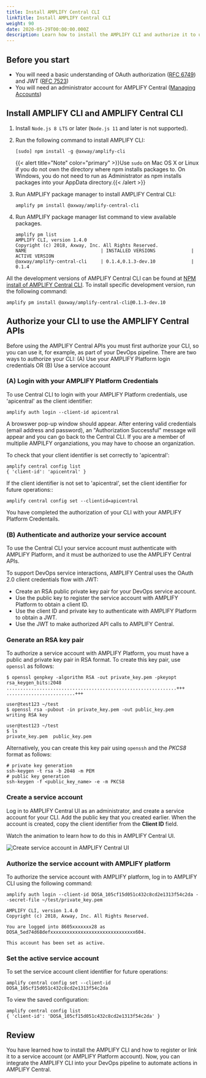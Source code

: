 ```yaml
---
title: Install AMPLIFY Central CLI
linkTitle: Install AMPLIFY Central CLI
weight: 90
date: 2020-05-29T00:00:00.000Z
description: Learn how to install the AMPLIFY CLI and authorize it to use the AMPLIFY Central APIs. This enables you to integrate the CLI into your DevOps pipeline.
---
```


## Before you start

* You will need a basic understanding of OAuth authorization ([RFC 6749](https://tools.ietf.org/html/rfc6749)) and JWT ([RFC 7523](https://tools.ietf.org/html/rfc7523))
* You will need an administrator account for AMPLIFY Central ([Managing Accounts](https://docs.axway.com/bundle/AMPLIFY_Dashboard_allOS_en/page/managing_accounts.html))

## Install AMPLIFY CLI and AMPLIFY Central CLI

1. Install `Node.js 8 LTS` or later (`Node.js 11` and later is not supported).
2. Run the following command to install AMPLIFY CLI:

    ```
    [sudo] npm install -g @axway/amplify-cli
    ```

    {{< alert title="Note" color="primary" >}}Use `sudo` on Mac OS X or Linux if you do not own the directory where npm installs packages to. On Windows, you do not need to run as     Administrator as npm installs packages into your AppData directory.{{< /alert >}}

3. Run AMPLIFY package manager to install AMPLIFY Central CLI:

    ```
    amplify pm install @axway/amplify-central-cli
    ```

4. Run AMPLIFY package manager list command to view available packages.

    ```
    amplify pm list
    AMPLIFY CLI, version 1.4.0
    Copyright (c) 2018, Axway, Inc. All Rights Reserved.
    NAME                           | INSTALLED VERSIONS             | ACTIVE VERSION
    @axway/amplify-central-cli     | 0.1.4,0.1.3-dev.10             | 0.1.4
    ```

All the development versions of AMPLIFY Central CLI can be found at [NPM install of AMPLIFY Central CLI](https://www.npmjs.com/package/@axway/amplify-central-cli). To install specific development version, run the following command:

```
amplify pm install @axway/amplify-central-cli@0.1.3-dev.10
```

## Authorize your CLI to use the AMPLIFY Central APIs

Before using the AMPLIFY Central APIs you must first authorize your CLI, so you can use it, for example, as part of your DevOps pipeline.
There are two ways to authorize your CLI:
(A) Use your AMPLIFY Platform login credentials 
OR
(B) Use a service account

### (A) Login with your AMPLIFY Platform Credentials 

To use Central CLI to login with your AMPLIFY Platform credentials, use 'apicentral' as the client identifier: 
```
amplify auth login --client-id apicentral
```

A browswer pop-up window should appear. After entering valid credentials (email address and password), an "Authorization Successful" message will appear and you can go back to the Central CLI.
If you are a member of multiplie AMPILFY organziations, you may have to choose an organization. 

To check that your client identifier is set correctly to 'apicentral':
```
amplify central config list
{ 'client-id': 'apicentral' }
```

If the client identifier is not set to 'apicentral', set the client identifier for future operations::
```
amplify central config set --clientid=apicentral
```

You have completed the authorization of your CLI with your AMPLIFY Platform Credentails.


### (B) Authenticate and authorize your service account

To use the Central CLI your service account must authenticate with AMPLIFY Platform, and it must be authorized to use the AMPLIFY Central APIs.

To support DevOps service interactions, AMPLIFY Central uses the OAuth 2.0 client credentials flow with JWT:

* Create an RSA public private key pair for your DevOps service account.
* Use the public key to register the service account with AMPLIFY Platform to obtain a client ID.
* Use the client ID and private key to authenticate with AMPLIFY Platform to obtain a JWT.
* Use the JWT to make authorized API calls to AMPLIFY Central.

### Generate an RSA key pair

To authorize a service account with AMPLIFY Platform, you must have a public and private key pair in RSA format. To create this key pair, use `openssl` as follows:

```
$ openssl genpkey -algorithm RSA -out private_key.pem -pkeyopt rsa_keygen_bits:2048
..............................................................+++
.........................+++

user@test123 ~/test
$ openssl rsa -pubout -in private_key.pem -out public_key.pem
writing RSA key

user@test123 ~/test
$ ls
private_key.pem  public_key.pem
```

Alternatively, you can create this key pair using `openssh` and the _PKCS8_ format as follows:

```
# private key generation
ssh-keygen -t rsa -b 2048 -m PEM
# public key generation
ssh-keygen -f <public_key_name> -e -m PKCS8
```

### Create a service account

Log in to AMPLIFY Central UI as an administrator, and create a service account for your CLI. Add the public key that you created earlier. When the account is created, copy the client identifier from the **Client ID** field.

Watch the animation to learn how to do this in AMPLIFY Central UI.

![Create service account in AMPLIFY Central UI](/Images/central/service_account_animation.gif)

### Authorize the service account with AMPLIFY platform

To authorize the service account with AMPLIFY platform, log in to AMPLIFY CLI using the following command:

```
amplify auth login --client-id DOSA_105cf15d051c432c8cd2e1313f54c2da --secret-file ~/test/private_key.pem

AMPLIFY CLI, version 1.4.0
Copyright (c) 2018, Axway, Inc. All Rights Reserved.

You are logged into 8605xxxxxxx28 as DOSA_5ed74d68defxxxxxxxxxxxxxxxxxxxxxxxxxxxxxxx604.

This account has been set as active.
```

### Set the active service account

To set the service account client identifier for future operations:

```
amplify central config set --client-id DOSA_105cf15d051c432c8cd2e1313f54c2da
```

To view the saved configuration:

```
amplify central config list
{ 'client-id': 'DOSA_105cf15d051c432c8cd2e1313f54c2da' }
```

## Review

You have learned how to install the AMPLIFY CLI and how to register or link it to a service account (or AMPLIFY Platform account). Now, you can integrate the AMPLIFY CLI into your DevOps pipeline to automate actions in AMPLIFY Central.
